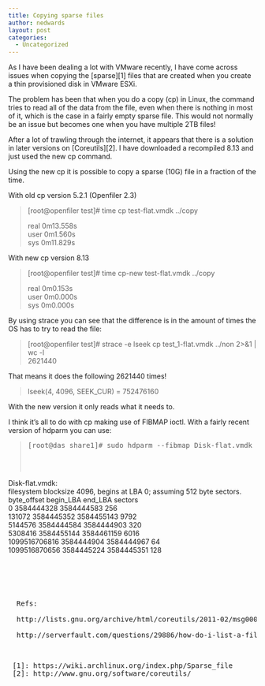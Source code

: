 ```yaml
---
title: Copying sparse files
author: nedwards
layout: post
categories:
  - Uncategorized
---
```

As I have been dealing a lot with VMware recently, I have come across issues when copying the [sparse][1] files that are created when you create a thin provisioned disk in VMware ESXi.

The problem has been that when you do a copy (cp) in Linux, the command tries to read all of the data from the file, even when there is nothing in most of it, which is the case in a fairly empty sparse file. This would not normally be an issue but becomes one when you have multiple 2TB files!

After a lot of trawling through the internet, it appears that there is a solution in later versions on [Coreutils][2]. I have downloaded a recompiled 8.13 and just used the new cp command.

Using the new cp it is possible to copy a sparse (10G) file in a fraction of the time.

With old cp version 5.2.1 (Openfiler 2.3)

> [root@openfiler test]# time cp test-flat.vmdk ../copy
> 
> real 0m13.558s  
> user 0m1.560s  
> sys 0m11.829s

With new cp version 8.13

> [root@openfiler test]# time cp-new test-flat.vmdk ../copy
> 
> real 0m0.153s  
> user 0m0.000s  
> sys 0m0.000s

By using strace you can see that the difference is in the amount of times the OS has to try to read the file:

> [root@openfiler test]# strace -e lseek cp test_1-flat.vmdk ../non 2>&1 | wc -l  
> 2621440

That means it does the following 2621440 times!

> lseek(4, 4096, SEEK_CUR) = 752476160

With the new version it only reads what it needs to.

I think it&#8217;s all to do with cp making use of FIBMAP ioctl. With a fairly recent version of hdparm you can use:

> <pre>[root@das share1]# sudo hdparm --fibmap Disk-flat.vmdk</p>


<p>
  Disk-flat.vmdk:<br />
   filesystem blocksize 4096, begins at LBA 0; assuming 512 byte sectors.<br />
   byte_offset  begin_LBA    end_LBA    sectors<br />
             0 3584444328 3584444583        256<br />
        131072 3584445352 3584455143       9792<br />
       5144576 3584444584 3584444903        320<br />
       5308416 3584455144 3584461159       6016<br />
  1099516706816 3584444904 3584444967         64<br />
  1099516870656 3584445224 3584445351        128
  
  
  <pre></blockquote>


<p>
  Refs:<br />
  http://lists.gnu.org/archive/html/coreutils/2011-02/msg00056.html<br />
  http://serverfault.com/questions/29886/how-do-i-list-a-files-data-blocks-on-linux
</p>

 [1]: https://wiki.archlinux.org/index.php/Sparse_file
 [2]: http://www.gnu.org/software/coreutils/
